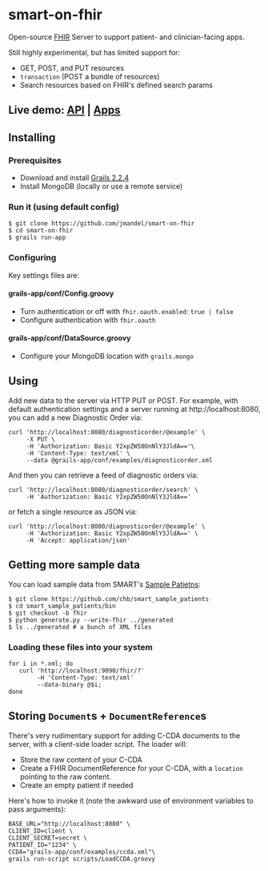 smart-on-fhir
=============


Open-source [FHIR](http://hl7.org/implement/standards/fhir/) Server to support patient- and clinician-facing apps.

Still highly experimental, but has limited support for:

 * GET, POST, and PUT resources
 * `transaction` (POST a bundle of resources)
 * Search resources based on FHIR's defined search params

## Live demo: [API](https://api.fhir.me) | [Apps](https://apps.fhir.me)

## Installing

### Prerequisites
* Download and install [Grails 2.2.4](http://grails.org/download)
* Install MongoDB (locally or use a remote service)

###  Run it (using default config)
```
$ git clone https://github.com/jmandel/smart-on-fhir
$ cd smart-on-fhir
$ grails run-app
```

### Configuring
Key settings files are:

#### grails-app/conf/Config.groovy
* Turn authentication or off with `fhir.oauth.enabled`: `true | false`
* Configure authentication with `fhir.oauth`

#### grails-app/conf/DataSource.groovy
* Configure your MongoDB location with `grails.mongo`

## Using
Add new data to the server via HTTP PUT or POST.  For example, with default
authentication settings and a server running at http://localhost:8080, you can add a new Diagnostic Order via:

```
curl 'http://localhost:8080/diagnosticorder/@example' \
     -X PUT \
     -H 'Authorization: Basic Y2xpZW50OnNlY3JldA=='\
     -H 'Content-Type: text/xml' \
     --data @grails-app/conf/examples/diagnosticorder.xml
```

And then you can retrieve a feed of diagnostic orders via:

```
curl 'http://localhost:8080/diagnosticorder/search' \
     -H 'Authorization: Basic Y2xpZW50OnNlY3JldA=='
```

or fetch a single resource as JSON via:

```
curl 'http://localhost:8080/diagnosticorder/@example' \
     -H 'Authorization: Basic Y2xpZW50OnNlY3JldA==' \
     -H 'Accept: application/json'
```

## Getting more sample data
You can load sample data from SMART's [Sample Patietns](https://github.com/chb/smart_sample_patients/tree/fhir):

```
$ git clone https://github.com/chb/smart_sample_patients
$ cd smart_sample_patients/bin
$ git checkout -b fhir
$ python generate.py --write-fhir ../generated
$ ls ../generated # a bunch of XML files
```

### Loading these files into your system

```
for i in *.xml; do 
   curl 'http://localhost:9090/fhir/?' 
        -H 'Content-Type: text/xml'
        --data-binary @$i; 
done
```

## Storing `Document`s + `DocumentReference`s
There's very rudimentary support for adding C-CDA documents to the server,
with a client-side loader script. The loader will:
 
 * Store the raw content of your C-CDA
 * Create a FHIR DocumentReference for your C-CDA, with a `location` pointing to the raw content.
 * Create an empty patient if needed

Here's how to invoke it (note the awkward use of environment variables to pass arguments):

```
BASE_URL="http://localhost:8080" \
CLIENT_ID=client \
CLIENT_SECRET=secret \
PATIENT_ID="1234" \
CCDA="grails-app/conf/examples/ccda.xml"\
grails run-script scripts/LoadCCDA.groovy
```
